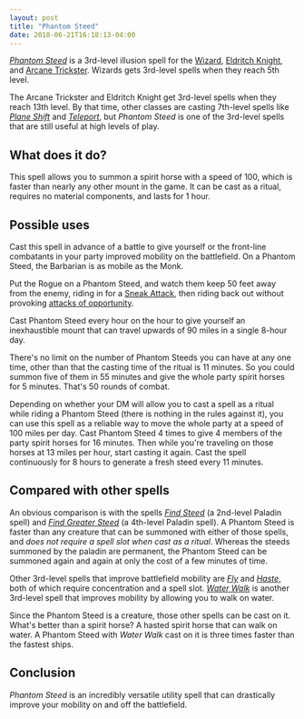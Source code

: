 ```yaml
---
layout: post
title: "Phantom Steed"
date: 2018-06-21T16:18:13-04:00
---
```


[_Phantom Steed_](https://www.dndbeyond.com/spells/phantom-steed) is a 3rd-level illusion spell for the [Wizard](https://www.dndbeyond.com/characters/classes/wizard), [Eldritch Knight](https://www.dndbeyond.com/characters/classes/fighter#EldritchKnight), and [Arcane Trickster](https://www.dndbeyond.com/characters/classes/rogue#ArcaneTrickster). Wizards gets 3rd-level spells when they reach 5th level.

The Arcane Trickster and Eldritch Knight get 3rd-level spells when they reach 13th level. By that time, other classes are casting 7th-level spells like [_Plane Shift_](https://www.dndbeyond.com/spells/plane-shift) and [_Teleport_](https://www.dndbeyond.com/spells/teleport), but _Phantom Steed_ is one of the 3rd-level spells that are still useful at high levels of play.

## What does it do?

This spell allows you to summon a spirit horse with a speed of 100, which is faster than nearly any other mount in the game. It can be cast as a ritual, requires no material components, and lasts for 1 hour.

## Possible uses

Cast this spell in advance of a battle to give yourself or the front-line combatants in your party improved mobility on the battlefield. On a Phantom Steed, the Barbarian is as mobile as the Monk.

Put the Rogue on a Phantom Steed, and watch them keep 50 feet away from the enemy, riding in for a [Sneak Attack](https://www.dndbeyond.com/compendium/rules/basic-rules/classes#SneakAttack), then riding back out without provoking [attacks of opportunity](https://www.dndbeyond.com/compendium/rules/basic-rules/combat#OpportunityAttacks).

Cast Phantom Steed every hour on the hour to give yourself an inexhaustible mount that can travel upwards of 90 miles in a single 8-hour day.

There's no limit on the number of Phantom Steeds you can have at any one time, other than that the casting time of the ritual is 11 minutes. So you could summon five of them in 55 minutes and give the whole party spirit horses for 5 minutes. That's 50 rounds of combat.

Depending on whether your DM will allow you to cast a spell as a ritual while riding a Phantom Steed (there is nothing in the rules against it), you can use this spell as a reliable way to move the whole party at a speed of 100 miles per day. Cast Phantom Steed 4 times to give 4 members of the party spirit horses for 16 minutes. Then while you're traveling on those horses at 13 miles per hour, start casting it again. Cast the spell continuously for 8 hours to generate a fresh steed every 11 minutes.

## Compared with other spells

An obvious comparison is with the spells [_Find Steed_](https://www.dndbeyond.com/spells/find-steed) (a 2nd-level Paladin spell) and [_Find Greater Steed_](https://www.dndbeyond.com/spells/find-greater-steed) (a 4th-level Paladin spell). A Phantom Steed is faster than any creature that can be summoned with either of those spells, and _does not require a spell slot when cast as a ritual_. Whereas the steeds summoned by the paladin are permanent, the Phantom Steed can be summoned again and again at only the cost of a few minutes of time.

Other 3rd-level spells that improve battlefield mobility are [_Fly_](https://www.dndbeyond.com/spells/fly) and [_Haste_](https://www.dndbeyond.com/spells/haste), both of which require concentration and a spell slot. [_Water Walk_](https://www.dndbeyond.com/spells/water-walk) is another 3rd-level spell that improves mobility by allowing you to walk on water.

Since the Phantom Steed is a creature, those other spells can be cast on it. What's better than a spirit horse? A hasted spirit horse that can walk on water. A Phantom Steed with _Water Walk_ cast on it is three times faster than the fastest ships.

## Conclusion

_Phantom Steed_ is an incredibly versatile utility spell that can drastically improve your mobility on and off the battlefield.

